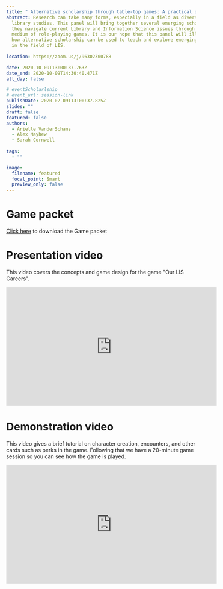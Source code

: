 ```yaml
---
title: " Alternative scholarship through table-top games: A practical demonstration (Panel)"
abstract: Research can take many forms, especially in a field as diverse as
  library studies. This panel will bring together several emerging scholars as
  they navigate current Library and Information Science issues through the
  medium of role-playing games. It is our hope that this panel will illustrate
  how alternative scholarship can be used to teach and explore emerging issues
  in the field of LIS.
  
location: https://zoom.us/j/96302300788

date: 2020-10-09T13:00:37.763Z
date_end: 2020-10-09T14:30:40.471Z
all_day: false

# eventScholarlship
# event_url: session-link
publishDate: 2020-02-09T13:00:37.825Z
slides: ""
draft: false
featured: false
authors:
  - Arielle VanderSchans
  - Alex Mayhew
  - Sarah Cornwell
  
tags:
  - ""

image:
  filename: featured
  focal_point: Smart
  preview_only: false
---
```


# Game packet
[Click here](Our_LIS_careers_packet.pdf) to download the Game packet

# Presentation video
This video covers the concepts and game design for the game "Our LIS Careers".
<br>
<iframe width="560" height="315" src="https://www.youtube.com/embed/aZ5cCrD9-60" frameborder="0" allow="accelerometer; autoplay; clipboard-write; encrypted-media; gyroscope; picture-in-picture" allowfullscreen></iframe>

# Demonstration video
This video gives a brief tutorial on character creation, encounters, and other cards such as perks in the game. Following that we have a 20-minute game session so you can see how the game is played.
<br>
<iframe width="560" height="315" src="https://www.youtube.com/embed/pA9vlGE7G2E" frameborder="0" allow="accelerometer; autoplay; clipboard-write; encrypted-media; gyroscope; picture-in-picture" allowfullscreen></iframe>

